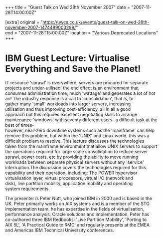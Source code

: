 +++
title = "Guest Talk on Wed 28th November 2007"
date = "2007-11-28T14:00:00Z"

[extra]
original = "https://uwcs.co.uk/events/guest-talk-on-wed-28th-november-2007-1474489003299/"    
end = "2007-11-28T15:00:00Z"
location = "Various Deprecated Locations"
+++

# IBM Guest Lecture: Virtualise Everything and Save the Planet\!

IT resource 'sprawl' is everywhere, servers are procured for separate  
projects and under-utilised, the end effect is an environment that  
consumes administration time, much 'wattage' and generates a lot of hot  
air\! The industry response is a call to 'consolidation', that is, to  
gather many 'small' workloads into larger servers, increasing  
utilisation and thus improving cost-efficiency, all in all a good  
approach but this requires excellent negotiating skills to arrange  
maintenance 'windows' with seventy different users -a difficult task at the best of times-  
however, near-zero downtime systems such as the 'mainframe' can help  
remove this problem, but within the 'UNIX' and Linux world, this was a  
difficult problem to resolve. This lecture discusses the technologies  
taken from the mainframe environment that allow UNIX servers to support  
the operations required for large scale consolidation to reduce server  
sprawl, power costs, etc by providing the ability to move running  
workloads between separate physical servers without any 'service'  
interruption.The discussion covers the technologies required for this  
capability and their operation, including: The POWER hypervisor  
virtualisation layer, virtual processors, virtual I/O (network and  
disk), live partition mobility, application mobility and operating  
system requirements.

The presenter is Peter Nutt, who joined IBM in 2000 and is based in the  
UK. Peter primarily works on AIX systems and is a member of the STG  
implementation team, he has expertise in the fields of virtualisation,  
performance analysis, Oracle solutions and implementation. Peter has  
co-authored three IBM Redbooks: 'Live Partition Mobility', 'Porting to  
AIX 5L', 'A Practical Guide to RMC' and regularly presents at the EMEA  
and Americas IBM Technical University conferences.

